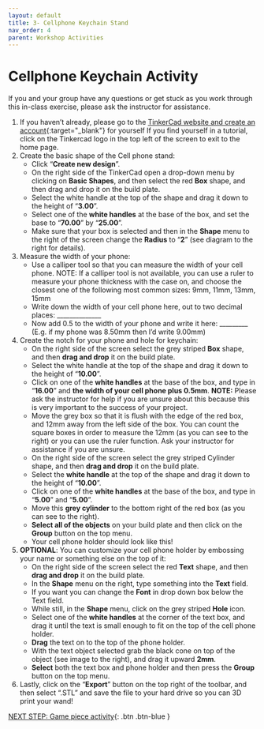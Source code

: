 ```yaml
---
layout: default
title: 3- Cellphone Keychain Stand
nav_order: 4
parent: Workshop Activities
---
```

# Cellphone Keychain Activity 
If you and your group have any questions or get stuck as you work through this in-class exercise, please ask the instructor for assistance.  
1. If you haven’t already, please go to the [TinkerCad website and create an account](http://tinkercad.com){:target="_blank"} for yourself  If you find yourself in a tutorial, click on the Tinkercad logo in the top left of the screen to exit to the home page.
2. Create the basic shape of the Cell phone stand:
    - Click “**Create new design**”.
    - On the right side of the TinkerCad open a drop-down menu by clicking on **Basic Shapes**, and then select the red **Box** shape, and then drag and drop it on the build plate. 
    - Select the white handle at the top of the shape and drag it down to the height of “**3.00**”.
    - Select one of the **white handles** at the base of the box, and set the base to “**70.00**” by “**25.00**”.
    - Make sure that your box is selected and then in the **Shape** menu to the right of the screen change the **Radius** to “**2**” (see diagram to the right for details).
3. Measure the width of your phone:
    - Use a calliper tool so that you can measure the width of your cell phone. NOTE: If a calliper tool is not available, you can use a ruler to measure your phone thickness with the case on, and choose the closest one of the following most common sizes: 9mm, 11mm, 13mm, 15mm
    - Write down the width of your cell phone here, out to two decimal places: ______________
    - Now add 0.5 to the width of your phone and write it here: _________ (E.g. if my phone was 8.50mm then I’d write 9.00mm)
4. Create the notch for your phone and hole for keychain:
    - On the right side of the screen select the grey striped **Box** shape, and then **drag and drop** it on the build plate. 
    - Select the white handle at the top of the shape and drag it down to the height of “**10.00**”.
    - Click on one of the **white handles** at the base of the box, and type in “**16.00**” and **the width of your cell phone plus 0.5mm**. **NOTE:** Please ask the instructor for help if you are unsure about this because this is very important to the success of your project.
    - Move the grey box so that it is flush with the edge of the red box, and 12mm away from the left side of the box. You can count the square boxes in order to measure the 12mm (as you can see to the right) or you can use the ruler function. Ask your instructor for assistance if you are unsure.
    - On the right side of the screen select the grey striped Cylinder shape, and then **drag and drop** it on the build plate. 
    - Select the **white handle** at the top of the shape and drag it down to the height of “**10.00**”.
    - Click on one of the **white handles** at the base of the box, and type in “**5.00**” and “**5.00**”. 
    - Move this **grey cylinder** to the bottom right of the red box (as you can see to the right).
    - **Select all of the objects** on your build plate and then click on the **Group** button on the top menu.
    - Your cell phone holder should look like this!
5. **OPTIONAL**: You can customize your cell phone holder by embossing your name or something else on the top of it:
    - On the right side of the screen select the red **Text** shape, and then **drag and drop** it on the build plate. 
    - In the **Shape** menu on the right, type something into the **Text** field. 
    - If you want you can change the **Font** in drop down box below the Text field.
    - While still, in the **Shape** menu, click on the grey striped **Hole** icon.
    - Select one of the **white handles** at the corner of the text box, and drag it until the text is small enough to fit on the top of the cell phone holder. 
    - **Drag** the text on to the top of the phone holder.
    - With the text object selected grab the black cone on top of the object (see image to the right), and drag it upward **2mm**.
    - **Select** both the text box and phone holder and then press the **Group** button on the top menu.
6. Lastly, click on the “**Export**” button on the top right of the toolbar, and then select “.STL” and save the file to your hard drive so you can 3D print your wand!

[NEXT STEP: Game piece activity](game-activity.html){: .btn .btn-blue }
